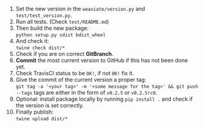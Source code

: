1. Set the new version in the `weaviate/version.py` and `test/test_version.py`.
2. Run all tests. (Check `test/README.md`)
3. Then build the new package:\
`python setup.py sdist bdist_wheel`
4. And check it:\
`twine check dist/*`
5. Check if you are on correct **GitBranch**.
6. **Commit** the most current version to GitHub if this has not been done yet.
7. Check TravisCI status to be `OK!`, if not `OK!` fix it.
8. Give the commit of the current version a proper tag:\
`git tag -a '<your tag>' -m '<some message for the tag>' && git push --tags`
tags are either in the form of `v0.2.5` or `v0.2.5rc0`.
9. Optional: install package locally by running `pip install .` and check if the version is set correctly.
8. Finally publish:\
`twine upload dist/*`
